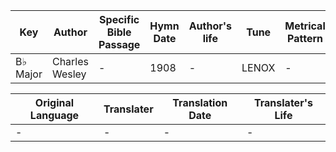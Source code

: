 Key | Author   | Specific Bible Passage     |Hymn Date |Author's life |Tune |Metrical Pattern   |Composer/Source
-- | --------- | ---------------------------|----------|--------------|-----|-------------------|-------------  
B♭ Major |Charles Wesley |- |1908 |- |LENOX |- |Lewis Edson

Original Language | Translater | Translation Date   | Translater's Life  
----------------- | --------- | --------------------|-------------     
\- |- |- |-
